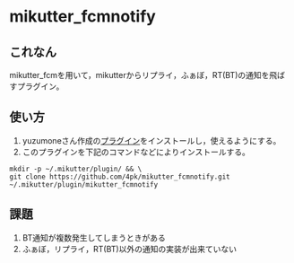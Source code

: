 # mikutter_fcmnotify
## これなん
mikutter_fcmを用いて，mikutterからリプライ，ふぁぼ，RT(BT)の通知を飛ばすプラグイン。
## 使い方
1. yuzumoneさん作成の[プラグイン](https://github.com/yuzumone/mikutter_fcm)をインストールし，使えるようにする。
2. このプラグインを下記のコマンドなどによりインストールする。
```
mkdir -p ~/.mikutter/plugin/ && \
git clone https://github.com/4pk/mikutter_fcmnotify.git ~/.mikutter/plugin/mikutter_fcmnotify
```
## 課題
1. BT通知が複数発生してしまうときがある  
2. ふぁぼ，リプライ，RT(BT)以外の通知の実装が出来ていない
